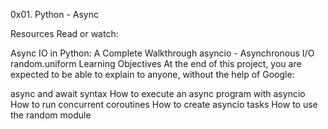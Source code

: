 0x01. Python - Async

Resources Read or watch:

Async IO in Python: A Complete Walkthrough asyncio - Asynchronous I/O random.uniform Learning Objectives At the end of this project, you are expected to be able to explain to anyone, without the help of Google:

async and await syntax How to execute an async program with asyncio How to run concurrent coroutines How to create asyncio tasks How to use the random module
